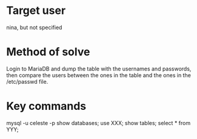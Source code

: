 # Target user
nina, but not specified
# Method of solve
Login to MariaDB and dump the table with the usernames and passwords, then compare the users between the ones in the table and the ones in the /etc/passwd file. 
# Key commands
mysql -u celeste -p
show databases;
use XXX;
show tables;
select * from YYY;
